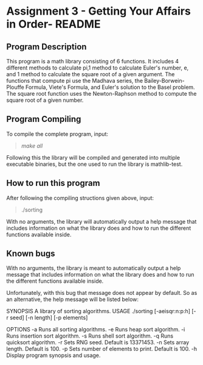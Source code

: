 # Assignment 3 - Getting Your Affairs in Order- README

## Program Description
This program is a math library consisting of 6 functions. It includes 4 different methods to calculate pi,1 method to calculate Euler's number, e, and 1 method to calculate the square root of a given argument. The functions that compute pi use the Madhava series, the Bailey-Borwein-Plouffe Formula, Viete's Formula, and Euler's solution to the Basel problem. The square root function uses the Newton-Raphson method to compute the square root of a given number.

## Program Compiling
To compile the complete program, input:
>*make all*

Following this the library will be compiled and generated into multiple executable binaries, but the one used to run the library is mathlib-test.

## How to run this program

After following the compiling structions given above, input:
>./sorting

With no arguments, the library will automatically output a help message that includes information on what the library does and how to run the different functions available inside.

## Known bugs
With no arguments, the library is meant to automatically output a help message that includes information on what the library does and how to run the different functions available inside.

Unfortunately, with this bug that message does not appear by default. So as an alternative, the help message will be listed below:

SYNOPSIS
   A library of sorting algorithms.
USAGE
   ./sorting [-aeisqr:n:p:h] [-r seed] [-n length] [-p elements]

OPTIONS
  -a   Runs all sorting algorithms.
  -e   Runs heap sort algorithm.
  -i   Runs insertion sort algorithm.
  -s   Runs shell sort algorithm.
  -q   Runs quicksort algorithm.
  -r   Sets RNG seed. Default is 13371453.
  -n   Sets array length. Default is 100.
  -p   Sets number of elements to print. Default is 100.
  -h   Display program synopsis and usage.
